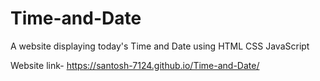 # Time-and-Date
A website displaying today's Time and Date using HTML CSS JavaScript

Website link- https://santosh-7124.github.io/Time-and-Date/
